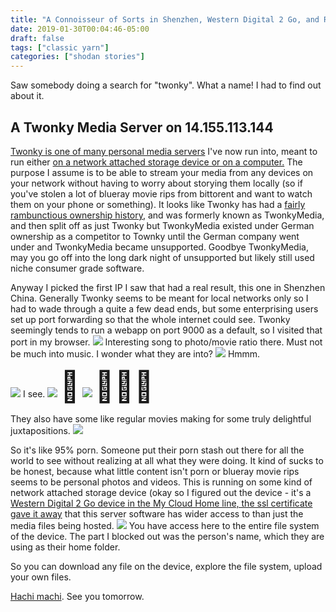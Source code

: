 ```yaml
---
title: "A Connoisseur of Sorts in Shenzhen, Western Digital 2 Go, and Rest In Peace TwonkyMedia"
date: 2019-01-30T00:04:46-05:00
draft: false
tags: ["classic yarn"]
categories: ["shodan stories"]
---
```


Saw somebody doing a search for "twonky". What a name! I had to find out about it.

## A Twonky Media Server on 14.155.113.144
[Twonky is one of many personal media servers](http://www.lynxtechnology.com/twonky-overview) I've now run into, meant to run either [on a network attached storage device or on a computer.](https://twonky.com/index.html) The purpose I assume is to be able to stream your media from any devices on your network without having to worry about storying them locally (so if you've stolen a lot of blueray movie rips from bittorent and want to watch them on your phone or something). It looks like Twonky has had a [fairly rambunctious ownership history](https://en.wikipedia.org/wiki/TwonkyMedia_server), and was formerly known as TwonkyMedia, and then split off as just Twonky but TwonkyMedia existed under German ownership as a competitor to Townky until the German company went under and TwonkyMedia became unsupported. Goodbye TwonkyMedia, may you go off into the long dark night of unsupported but likely still used niche consumer grade software.

Anyway I picked the first IP I saw that had a real result, this one in Shenzhen China. Generally Twonky seems to be meant for local networks only so I had to wade through a quite a few dead ends, but some enterprising users set up port forwarding so that the whole internet could see. Twonky seemingly tends to run a webapp on port 9000 as a default, so I visited that port in my browser.
![](/images/100Days/Day27/twonky.png)
Interesting song to photo/movie ratio there. Must not be much into music. I wonder what they are into?
![](/images/100Days/Day27/bangin.png)
Hmmm.

![](/images/100Days/Day27/wankit.png)
I see.
![](/images/100Days/Day27/hornydoc.png)
<font size="50">🧐</font>
![](/images/100Days/Day27/pissing.png)
<font size="50">🧐🧐🧐</font>

They also have some like regular movies making for some truly delightful juxtapositions.
![](/images/100Days/Day27/readyplayerone.png)

So it's like 95% porn. Someone put their porn stash out there for all the world to see without realizing at all what they were doing. It kind of sucks to be honest, because what little content isn't porn or blueray movie rips seems to be personal photos and videos. This is running on some kind of network attached storage device (okay so I figured out the device - it's a [Western Digital 2 Go device in the My Cloud Home line, the ssl certificate gave it away](https://support.wdc.com/knowledgebase/answer.aspx?h=p1&ID=19493&lang=en&p=207) that this server software has wider access to than just the media files being hosted.
![](/images/100Days/Day27/filesystem.png)
You have access here to the entire file system of the device. The part I blocked out was the person's name, which they are using as their home folder.

So you can download any file on the device, explore the file system, upload your own files.

[Hachi machi](https://www.youtube.com/watch?v=O4foeo3oY-E). See you tomorrow.
